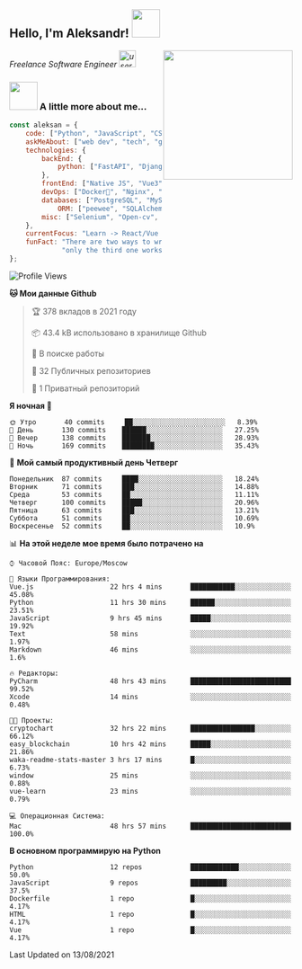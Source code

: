 <h2>Hello, I'm Aleksandr! <img src="https://media.giphy.com/media/12oufCB0MyZ1Go/giphy.gif" width="50"></h2>
<img align='right' src="https://media.giphy.com/media/M9gbBd9nbDrOTu1Mqx/giphy.gif" width="230">
<p><em>Freelance Software Engineer <img src="https://media.giphy.com/media/WUlplcMpOCEmTGBtBW/giphy.gif" width="30" alt="user"> 
</em></p>

### <img src="https://media.giphy.com/media/VgCDAzcKvsR6OM0uWg/giphy.gif" width="50"> A little more about me...

```javascript
const aleksan = {
    code: ["Python", "JavaScript", "CSS", "HTML"],
    askMeAbout: ["web dev", "tech", "game"],
    technologies: {
        backEnd: {
            python: ["FastAPI", "Django", "DRF"],
        },
        frontEnd: ["Native JS", "Vue3"],
        devOps: ["Docker🐳", "Nginx", "AWS", "Google CLOUD"],
        databases: ["PostgreSQL", "MySql", "sqlite3"],
            ORM: ["peewee", "SQLAlchemy", "PonyORM"]
        misc: ["Selenium", "Open-cv", "Telegram Bot"]
    },
    currentFocus: "Learn -> React/Vue and NodeJS",
    funFact: "There are two ways to write error-free programs; " +
             "only the third one works"
};

```

<!--START_SECTION:waka-->
![Profile Views](http://img.shields.io/badge/%D0%9F%D1%80%D0%BE%D1%81%D0%BC%D0%BE%D1%82%D1%80%D0%BE%D0%B2%20%D0%BF%D1%80%D0%BE%D1%84%D0%B8%D0%BB%D1%8F-107-blue)

**🐱 Мои данные Github** 

> 🏆 378 вкладов в 2021 году
 > 
> 📦 43.4 kB использовано в хранилище Github 
 > 
> 💼 В поиске работы
 > 
> 📜 32 Публичных репозиториев 
 > 
> 🔑 1 Приватный репозиторий 
 > 
**Я ночная 🦉** 

```text
🌞 Утро       40 commits     ██░░░░░░░░░░░░░░░░░░░░░░░   8.39% 
🌆 День       130 commits    ██████░░░░░░░░░░░░░░░░░░░   27.25% 
🌃 Вечер      138 commits    ███████░░░░░░░░░░░░░░░░░░   28.93% 
🌙 Ночь       169 commits    ████████░░░░░░░░░░░░░░░░░   35.43%

```
📅 **Мой самый продуктивный день Четверг** 

```text
Понедельник  87 commits     ████░░░░░░░░░░░░░░░░░░░░░   18.24% 
Вторник      71 commits     ███░░░░░░░░░░░░░░░░░░░░░░   14.88% 
Среда        53 commits     ██░░░░░░░░░░░░░░░░░░░░░░░   11.11% 
Четверг      100 commits    █████░░░░░░░░░░░░░░░░░░░░   20.96% 
Пятница      63 commits     ███░░░░░░░░░░░░░░░░░░░░░░   13.21% 
Суббота      51 commits     ██░░░░░░░░░░░░░░░░░░░░░░░   10.69% 
Воскресенье  52 commits     ██░░░░░░░░░░░░░░░░░░░░░░░   10.9%

```


📊 **На этой неделе мое время было потрачено на** 

```text
⌚︎ Часовой Пояс: Europe/Moscow

💬 Языки Программирования: 
Vue.js                   22 hrs 4 mins       ███████████░░░░░░░░░░░░░░   45.08% 
Python                   11 hrs 30 mins      ██████░░░░░░░░░░░░░░░░░░░   23.51% 
JavaScript               9 hrs 45 mins       █████░░░░░░░░░░░░░░░░░░░░   19.92% 
Text                     58 mins             ░░░░░░░░░░░░░░░░░░░░░░░░░   1.97% 
Markdown                 46 mins             ░░░░░░░░░░░░░░░░░░░░░░░░░   1.6%

🔥 Редакторы: 
PyCharm                  48 hrs 43 mins      █████████████████████████   99.52% 
Xcode                    14 mins             ░░░░░░░░░░░░░░░░░░░░░░░░░   0.48%

🐱‍💻 Проекты: 
cryptochart              32 hrs 22 mins      ████████████████░░░░░░░░░   66.12% 
easy_blockchain          10 hrs 42 mins      █████░░░░░░░░░░░░░░░░░░░░   21.86% 
waka-readme-stats-master 3 hrs 17 mins       █░░░░░░░░░░░░░░░░░░░░░░░░   6.73% 
window                   25 mins             ░░░░░░░░░░░░░░░░░░░░░░░░░   0.88% 
vue-learn                23 mins             ░░░░░░░░░░░░░░░░░░░░░░░░░   0.79%

💻 Операционная Система: 
Mac                      48 hrs 57 mins      █████████████████████████   100.0%

```

**В основном программирую на Python** 

```text
Python                   12 repos            ████████████░░░░░░░░░░░░░   50.0% 
JavaScript               9 repos             █████████░░░░░░░░░░░░░░░░   37.5% 
Dockerfile               1 repo              █░░░░░░░░░░░░░░░░░░░░░░░░   4.17% 
HTML                     1 repo              █░░░░░░░░░░░░░░░░░░░░░░░░   4.17% 
Vue                      1 repo              █░░░░░░░░░░░░░░░░░░░░░░░░   4.17%

```



 Last Updated on 13/08/2021
<!--END_SECTION:waka-->
